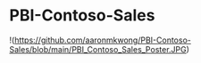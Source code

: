 # PBI-Contoso-Sales

!(https://github.com/aaronmkwong/PBI-Contoso-Sales/blob/main/PBI_Contoso_Sales_Poster.JPG)

